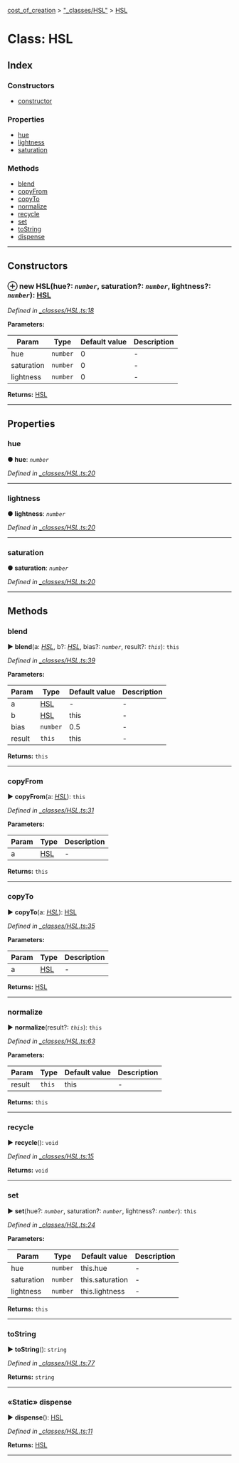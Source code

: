 [cost_of_creation](../README.md) > ["_classes/HSL"](../modules/__classes_hsl_.md) > [HSL](../classes/__classes_hsl_.hsl.md)



# Class: HSL

## Index

### Constructors

* [constructor](__classes_hsl_.hsl.md#constructor)


### Properties

* [hue](__classes_hsl_.hsl.md#hue)
* [lightness](__classes_hsl_.hsl.md#lightness)
* [saturation](__classes_hsl_.hsl.md#saturation)


### Methods

* [blend](__classes_hsl_.hsl.md#blend)
* [copyFrom](__classes_hsl_.hsl.md#copyfrom)
* [copyTo](__classes_hsl_.hsl.md#copyto)
* [normalize](__classes_hsl_.hsl.md#normalize)
* [recycle](__classes_hsl_.hsl.md#recycle)
* [set](__classes_hsl_.hsl.md#set)
* [toString](__classes_hsl_.hsl.md#tostring)
* [dispense](__classes_hsl_.hsl.md#dispense)



---
## Constructors
<a id="constructor"></a>


### ⊕ **new HSL**(hue?: *`number`*, saturation?: *`number`*, lightness?: *`number`*): [HSL](__classes_hsl_.hsl.md)


*Defined in [_classes/HSL.ts:18](https://github.com/codeartisticninja/cost_of_creation/blob/73a0be6/src/script/_classes/HSL.ts#L18)*



**Parameters:**

| Param | Type | Default value | Description |
| ------ | ------ | ------ | ------ |
| hue | `number`  | 0 |   - |
| saturation | `number`  | 0 |   - |
| lightness | `number`  | 0 |   - |





**Returns:** [HSL](__classes_hsl_.hsl.md)

---


## Properties
<a id="hue"></a>

###  hue

**●  hue**:  *`number`* 

*Defined in [_classes/HSL.ts:20](https://github.com/codeartisticninja/cost_of_creation/blob/73a0be6/src/script/_classes/HSL.ts#L20)*





___

<a id="lightness"></a>

###  lightness

**●  lightness**:  *`number`* 

*Defined in [_classes/HSL.ts:20](https://github.com/codeartisticninja/cost_of_creation/blob/73a0be6/src/script/_classes/HSL.ts#L20)*





___

<a id="saturation"></a>

###  saturation

**●  saturation**:  *`number`* 

*Defined in [_classes/HSL.ts:20](https://github.com/codeartisticninja/cost_of_creation/blob/73a0be6/src/script/_classes/HSL.ts#L20)*





___


## Methods
<a id="blend"></a>

###  blend

► **blend**(a: *[HSL](__classes_hsl_.hsl.md)*, b?: *[HSL](__classes_hsl_.hsl.md)*, bias?: *`number`*, result?: *`this`*): `this`



*Defined in [_classes/HSL.ts:39](https://github.com/codeartisticninja/cost_of_creation/blob/73a0be6/src/script/_classes/HSL.ts#L39)*



**Parameters:**

| Param | Type | Default value | Description |
| ------ | ------ | ------ | ------ |
| a | [HSL](__classes_hsl_.hsl.md)  | - |   - |
| b | [HSL](__classes_hsl_.hsl.md)  |  this |   - |
| bias | `number`  | 0.5 |   - |
| result | `this`  |  this |   - |





**Returns:** `this`





___

<a id="copyfrom"></a>

###  copyFrom

► **copyFrom**(a: *[HSL](__classes_hsl_.hsl.md)*): `this`



*Defined in [_classes/HSL.ts:31](https://github.com/codeartisticninja/cost_of_creation/blob/73a0be6/src/script/_classes/HSL.ts#L31)*



**Parameters:**

| Param | Type | Description |
| ------ | ------ | ------ |
| a | [HSL](__classes_hsl_.hsl.md)   |  - |





**Returns:** `this`





___

<a id="copyto"></a>

###  copyTo

► **copyTo**(a: *[HSL](__classes_hsl_.hsl.md)*): [HSL](__classes_hsl_.hsl.md)



*Defined in [_classes/HSL.ts:35](https://github.com/codeartisticninja/cost_of_creation/blob/73a0be6/src/script/_classes/HSL.ts#L35)*



**Parameters:**

| Param | Type | Description |
| ------ | ------ | ------ |
| a | [HSL](__classes_hsl_.hsl.md)   |  - |





**Returns:** [HSL](__classes_hsl_.hsl.md)





___

<a id="normalize"></a>

###  normalize

► **normalize**(result?: *`this`*): `this`



*Defined in [_classes/HSL.ts:63](https://github.com/codeartisticninja/cost_of_creation/blob/73a0be6/src/script/_classes/HSL.ts#L63)*



**Parameters:**

| Param | Type | Default value | Description |
| ------ | ------ | ------ | ------ |
| result | `this`  |  this |   - |





**Returns:** `this`





___

<a id="recycle"></a>

###  recycle

► **recycle**(): `void`



*Defined in [_classes/HSL.ts:15](https://github.com/codeartisticninja/cost_of_creation/blob/73a0be6/src/script/_classes/HSL.ts#L15)*





**Returns:** `void`





___

<a id="set"></a>

###  set

► **set**(hue?: *`number`*, saturation?: *`number`*, lightness?: *`number`*): `this`



*Defined in [_classes/HSL.ts:24](https://github.com/codeartisticninja/cost_of_creation/blob/73a0be6/src/script/_classes/HSL.ts#L24)*



**Parameters:**

| Param | Type | Default value | Description |
| ------ | ------ | ------ | ------ |
| hue | `number`  |  this.hue |   - |
| saturation | `number`  |  this.saturation |   - |
| lightness | `number`  |  this.lightness |   - |





**Returns:** `this`





___

<a id="tostring"></a>

###  toString

► **toString**(): `string`



*Defined in [_classes/HSL.ts:77](https://github.com/codeartisticninja/cost_of_creation/blob/73a0be6/src/script/_classes/HSL.ts#L77)*





**Returns:** `string`





___

<a id="dispense"></a>

### «Static» dispense

► **dispense**(): [HSL](__classes_hsl_.hsl.md)



*Defined in [_classes/HSL.ts:11](https://github.com/codeartisticninja/cost_of_creation/blob/73a0be6/src/script/_classes/HSL.ts#L11)*





**Returns:** [HSL](__classes_hsl_.hsl.md)





___



